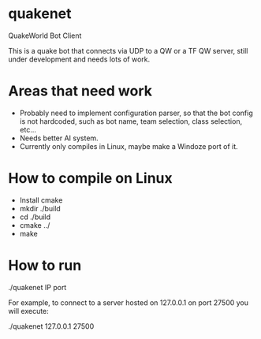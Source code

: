 # quakenet
QuakeWorld Bot Client

This is a quake bot that connects via UDP to a QW or a TF QW server, still under development and needs lots of work.

# Areas that need work

- Probably need to implement configuration parser, so that the bot config is not hardcoded, such as bot name, team selection, class selection, etc...
- Needs better AI system.
- Currently only compiles in Linux, maybe make a Windoze port of it.


# How to compile on Linux

- Install cmake
- mkdir ./build
- cd ./build
- cmake ../
- make

# How to run

./quakenet IP port

For example, to connect to a server hosted on 127.0.0.1 on port 27500 you will execute:

./quakenet 127.0.0.1 27500
  
